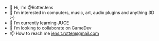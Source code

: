 - 👋 Hi, I’m @RotterJens
- 👀 I’m interested in computers, music, art, audio plugins and anything 3D :-)
- 🌱 I’m currently learning JUCE
- 💞️ I’m looking to collaborate on GameDev
- 📫 How to reach me jens.t.rotter@gmail.com

<!---
RotterJens/RotterJens is a ✨ special ✨ repository because its `README.md` (this file) appears on your GitHub profile.
You can click the Preview link to take a look at your changes.
--->
